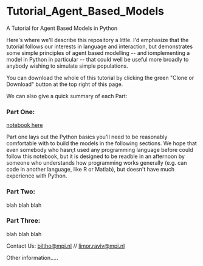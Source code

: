 # Tutorial_Agent_Based_Models
A Tutorial for Agent Based Models in Python


Here's where we'll describe this repository a little. I'd emphasize that the tutorial follows our interests in language and interaction, but demonstrates some simple principles of agent based modelling -- and iomplementing a model in Python in particular -- that could well be useful more broadly to anybody wishing to simulate simple populations.

You can download the whole of this tutorial by clicking the green "Clone or Download" button at the top right of this page. 

We can also give a quick summary of each Part:

### Part One:

[notebook here](https://github.com/Limor-Raviv/Tutorial_Agent_Based_Models/blob/master/Part%201%20-%20Python%20Basics%20for%20Agent%20Based%20Modelling.ipynb)

Part one lays out the Python basics you'll need to be reasonably comfortable with to build the models in the following sections. We hope that even somebody who hasn;t used any programming language before could follow this notebook, but it is designed to be readble in an afternoon by someone who understands how programming works generally (e.g. can code in another language, like R or Matlab), but doesn't have much experience with  Python. 

### Part Two:
blah blah blah

### Part Three:
blah blah blah

Contact Us: biltho@mpi.nl // limor.raviv@mpi.nl

Other information..... 
